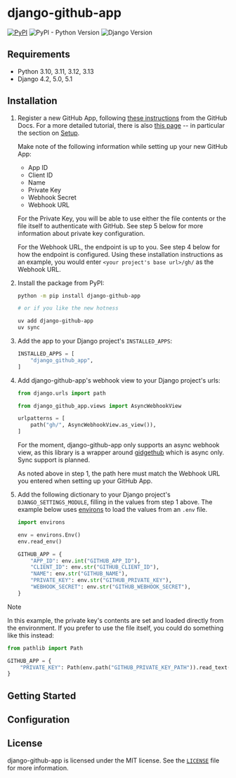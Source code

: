 <!-- docs-intro-begin -->
# django-github-app

[![PyPI](https://img.shields.io/pypi/v/django-github-app)](https://pypi.org/project/django-github-app/)
![PyPI - Python Version](https://img.shields.io/pypi/pyversions/django-github-app)
![Django Version](https://img.shields.io/badge/django-4.2%20%7C%205.0%20%7C%205.1-%2344B78B?labelColor=%23092E20)
<!-- https://shields.io/badges -->
<!-- django-4.2 | 5.0 | 5.1-#44B78B -->
<!-- labelColor=%23092E20 -->

<!-- docs-intro-end -->

## Requirements

- Python 3.10, 3.11, 3.12, 3.13
- Django 4.2, 5.0, 5.1

## Installation

1. Register a new GitHub App, following [these instructions](https://docs.github.com/en/apps/creating-github-apps/registering-a-github-app/registering-a-github-app) from the GitHub Docs. For a more detailed tutorial, there is also [this page](https://docs.github.com/en/apps/creating-github-apps/writing-code-for-a-github-app/building-a-github-app-that-responds-to-webhook-events) -- in particular the section on [Setup](https://docs.github.com/en/apps/creating-github-apps/writing-code-for-a-github-app/building-a-github-app-that-responds-to-webhook-events#setup).

   Make note of the following information while setting up your new GitHub App:

    - App ID
    - Client ID
    - Name
    - Private Key
    - Webhook Secret
    - Webhook URL

   For the Private Key, you will be able to use either the file contents or the file itself to authenticate with GitHub. See step 5 below for more information about private key configuration.

   For the Webhook URL, the endpoint is up to you. See step 4 below for how the endpoint is configured. Using these installation instructions as an example, you would enter `<your project's base url>/gh/` as the Webhook URL.

2. Install the package from PyPI:

    ```bash
    python -m pip install django-github-app

    # or if you like the new hotness

    uv add django-github-app
    uv sync
    ```

3. Add the app to your Django project's `INSTALLED_APPS`:

    ```python
    INSTALLED_APPS = [
        "django_github_app",
    ]
    ```

4. Add django-github-app's webhook view to your Django project's urls:

   ```python
   from django.urls import path
   
   from django_github_app.views import AsyncWebhookView
   
   urlpatterns = [
       path("gh/", AsyncWebhookView.as_view()),
   ]
   ```

   For the moment, django-github-app only supports an async webhook view, as this library is a wrapper around [gidgethub](https://github.com/gidgethub/gidgethub) which is async only. Sync support is planned.

   As noted above in step 1, the path here must match the Webhook URL you entered when setting up your GitHub App.

5. Add the following dictionary to your Django project's `DJANGO_SETTINGS_MODULE`, filling in the values from step 1 above. The example below uses [environs](https://github.com/sloria/environs) to load the values from an `.env` file.

    ```python
    import environs
    
    env = environs.Env()
    env.read_env()

    GITHUB_APP = {
        "APP_ID": env.int("GITHUB_APP_ID"),
        "CLIENT_ID": env.str("GITHUB_CLIENT_ID"),
        "NAME": env.str("GITHUB_NAME"),
        "PRIVATE_KEY": env.str("GITHUB_PRIVATE_KEY"),
        "WEBHOOK_SECRET": env.str("GITHUB_WEBHOOK_SECRET"),
    }
    ```

> [!NOTE]
> In this example, the private key's contents are set and loaded directly from the environment. If you prefer to use the file itself, you could do something like this instead:
>
> ```python
> from pathlib import Path
> 
> GITHUB_APP = {
>     "PRIVATE_KEY": Path(env.path("GITHUB_PRIVATE_KEY_PATH")).read_text(),
> }
> ```

## Getting Started

## Configuration

## License

django-github-app is licensed under the MIT license. See the [`LICENSE`](LICENSE) file for more information.
